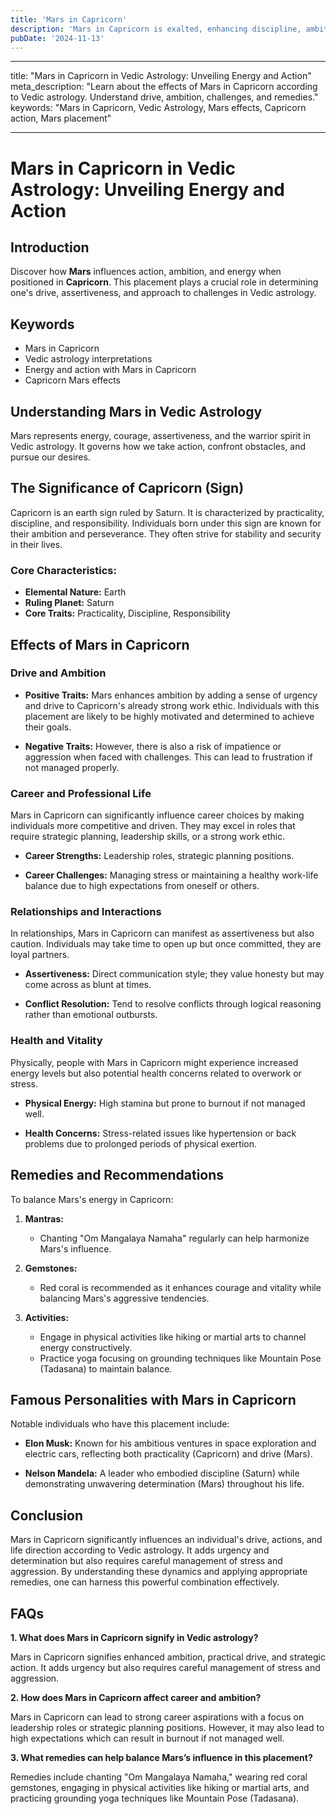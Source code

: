```yaml
---
title: 'Mars in Capricorn'
description: 'Mars in Capricorn is exalted, enhancing discipline, ambition, and practical action. Individuals are responsible, goal-oriented, and excel in leadership and strategic planning in Vedic Astrology'
pubDate: '2024-11-13'
---
```


---

title: "Mars in Capricorn in Vedic Astrology: Unveiling Energy and Action"
meta_description: "Learn about the effects of Mars in Capricorn according to Vedic astrology. Understand drive, ambition, challenges, and remedies."
keywords: "Mars in Capricorn, Vedic Astrology, Mars effects, Capricorn action, Mars placement"

---

# Mars in Capricorn in Vedic Astrology: Unveiling Energy and Action

## Introduction

Discover how **Mars** influences action, ambition, and energy when positioned in **Capricorn**. This placement plays a crucial role in determining one's drive, assertiveness, and approach to challenges in Vedic astrology.

## Keywords

- Mars in Capricorn
- Vedic astrology interpretations
- Energy and action with Mars in Capricorn
- Capricorn Mars effects

## Understanding Mars in Vedic Astrology

Mars represents energy, courage, assertiveness, and the warrior spirit in Vedic astrology. It governs how we take action, confront obstacles, and pursue our desires.

## The Significance of Capricorn (Sign)

Capricorn is an earth sign ruled by Saturn. It is characterized by practicality, discipline, and responsibility. Individuals born under this sign are known for their ambition and perseverance. They often strive for stability and security in their lives.

### Core Characteristics:
- **Elemental Nature:** Earth
- **Ruling Planet:** Saturn
- **Core Traits:** Practicality, Discipline, Responsibility

## Effects of Mars in Capricorn

### Drive and Ambition

- **Positive Traits:** Mars enhances ambition by adding a sense of urgency and drive to Capricorn's already strong work ethic. Individuals with this placement are likely to be highly motivated and determined to achieve their goals.
  
- **Negative Traits:** However, there is also a risk of impatience or aggression when faced with challenges. This can lead to frustration if not managed properly.

### Career and Professional Life

Mars in Capricorn can significantly influence career choices by making individuals more competitive and driven. They may excel in roles that require strategic planning, leadership skills, or a strong work ethic.

- **Career Strengths:** Leadership roles, strategic planning positions.
  
- **Career Challenges:** Managing stress or maintaining a healthy work-life balance due to high expectations from oneself or others.

### Relationships and Interactions

In relationships, Mars in Capricorn can manifest as assertiveness but also caution. Individuals may take time to open up but once committed, they are loyal partners.

- **Assertiveness:** Direct communication style; they value honesty but may come across as blunt at times.
  
- **Conflict Resolution:** Tend to resolve conflicts through logical reasoning rather than emotional outbursts.

### Health and Vitality

Physically, people with Mars in Capricorn might experience increased energy levels but also potential health concerns related to overwork or stress.

- **Physical Energy:** High stamina but prone to burnout if not managed well.
  
- **Health Concerns:** Stress-related issues like hypertension or back problems due to prolonged periods of physical exertion.

## Remedies and Recommendations

To balance Mars's energy in Capricorn:

1. **Mantras:**
   - Chanting "Om Mangalaya Namaha" regularly can help harmonize Mars's influence.
   
2. **Gemstones:**
   - Red coral is recommended as it enhances courage and vitality while balancing Mars's aggressive tendencies.

3. **Activities:**
   - Engage in physical activities like hiking or martial arts to channel energy constructively.
   - Practice yoga focusing on grounding techniques like Mountain Pose (Tadasana) to maintain balance.

## Famous Personalities with Mars in Capricorn

Notable individuals who have this placement include:

- **Elon Musk:** Known for his ambitious ventures in space exploration and electric cars, reflecting both practicality (Capricorn) and drive (Mars).
  
- **Nelson Mandela:** A leader who embodied discipline (Saturn) while demonstrating unwavering determination (Mars) throughout his life.

## Conclusion

Mars in Capricorn significantly influences an individual's drive, actions, and life direction according to Vedic astrology. It adds urgency and determination but also requires careful management of stress and aggression. By understanding these dynamics and applying appropriate remedies, one can harness this powerful combination effectively.

## FAQs

**1. What does Mars in Capricorn signify in Vedic astrology?**

Mars in Capricorn signifies enhanced ambition, practical drive, and strategic action. It adds urgency but also requires careful management of stress and aggression.

**2. How does Mars in Capricorn affect career and ambition?**

Mars in Capricorn can lead to strong career aspirations with a focus on leadership roles or strategic planning positions. However, it may also lead to high expectations which can result in burnout if not managed well.

**3. What remedies can help balance Mars’s influence in this placement?**

Remedies include chanting "Om Mangalaya Namaha," wearing red coral gemstones, engaging in physical activities like hiking or martial arts, and practicing grounding yoga techniques like Mountain Pose (Tadasana).